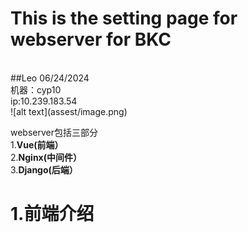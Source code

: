 <h1>This is the setting page for webserver for BKC</h1><br>
##Leo 06/24/2024<br>
机器：cyp10<br>
ip:10.239.183.54<br>
![alt text](assest/image.png)

webserver包括三部分<br>
1.**Vue(前端）**<br>
2.**Nginx(中间件）**<br>
3.**Django(后端）**<br>


<h1>1.前端介绍</h1>

